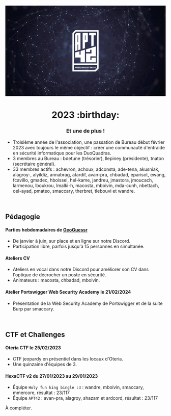 <p align="center">
  <img src="../assets/apt42_banner.png" alt="APT42 logo" />
</p>

<h1 align="center">
  2023 :birthday:
</h1>
<h3 align="center">
  Et une de plus !
</h3>

- Troisième année de l'association, une passation de Bureau début février 2023 avec toujours le même objectif : créer une communauté d'entraide en sécurité informatique pour les DuoQuadras.
- 3 membres au Bureau : bdetune (trésorier), llepiney (présidente), tnaton (secrétaire général).
- 33 membres actifs : achevron, achoux, adconsta, ade-tena, akusniak, alagroy-, alyildiz, annabrag, atardif, avan-pra, chbadad, eparisot, ewang, fcavillo, gmadec, hboissel, hel-kame, jandreu, jmastora, jmoucach, larmenou, lboukrou, lmalki-h, macosta, mboivin, mda-cunh, nbettach, oel-ayad, pmateo, smaccary, therbret, tlebouvi et wandre.

<br>

## Pédagogie

#### Parties hebdomadaires de [GeoGuessr](https://www.geoguessr.com/)

- De janvier à juin, sur place et en ligne sur notre Discord.
- Participation libre, parfois jusqu'à 15 personnes en simultanée.

#### Ateliers CV

- Ateliers en vocal dans notre Discord pour améliorer son CV dans l'optique de décrocher un poste en sécurité.
- Animateurs : macosta, chbadad, mboivin.

#### Atelier Portswigger Web Security Academy le 21/02/2024

- Présentation de la Web Security Academy de Portswigger et de la suite Burp par smaccary.

<br>

## CTF et Challenges

#### Oteria CTF le 25/02/2023

- CTF jeopardy en présentiel dans les locaux d'Oteria.
- Une quinzaine d'équipes de 3.

#### HexaCTF v2 du 27/01/2023 au 29/01/2023

- Équipe `Holy fun king bingle :3` : wandre, mboivin, smaccary, mmercore, résultat : 23/117
- Équipe `APT42` : avan-pra, alagroy, shazam et ardcord, résultat : 23/117

À compléter.
